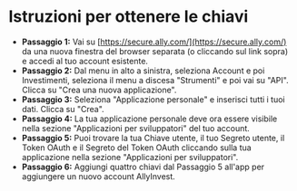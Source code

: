 # **Istruzioni per ottenere le chiavi**
- **Passaggio 1:** Vai su [https://secure.ally.com/](https://secure.ally.com/) da una nuova finestra del browser separata (o cliccando sul link sopra) e accedi al tuo account esistente.
- **Passaggio 2:** Dal menu in alto a sinistra, seleziona Account e poi Investimenti, seleziona il menu a discesa "Strumenti" e poi vai su "API". Clicca su "Crea una nuova applicazione".
- **Passaggio 3:** Seleziona "Applicazione personale" e inserisci tutti i tuoi dati. Clicca su "Crea".
- **Passaggio 4:** La tua applicazione personale deve ora essere visibile nella sezione "Applicazioni per sviluppatori" del tuo account.
- **Passaggio 5:** Puoi trovare la tua Chiave utente, il tuo Segreto utente, il Token OAuth e il Segreto del Token OAuth cliccando sulla tua applicazione nella sezione "Applicazioni per sviluppatori".
- **Passaggio 6:** Aggiungi quattro chiavi dal Passaggio 5 all'app per aggiungere un nuovo account AllyInvest.
